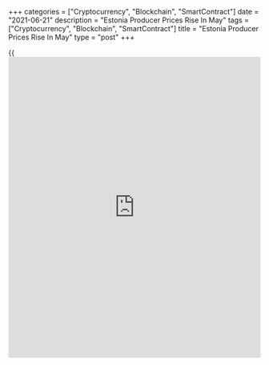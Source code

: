 +++
categories = ["Cryptocurrency", "Blockchain", "SmartContract"]
date = "2021-06-21"
description = "Estonia Producer Prices Rise In May"
tags = ["Cryptocurrency", "Blockchain", "SmartContract"]
title = "Estonia Producer Prices Rise In May"
type = "post"
+++

{{<iframe id="large-banner" src="https://www.bounty.group/#slide=2.0" width="100%" height="600" scrolling="no" style="border: 0px solid rgb(216, 221, 230); border-radius: 3px;">}}

Estonia's producer prices increased in May, data from Statistics Estonia
showed on Monday.

The producer price index grew 8.4 percent year-on-year in May.

On a month-on-month basis, producer prices rose 1.6 percent in May.

"Compared to May 2020, the index was affected the most by increased
prices in the manufacture of wood and wood products, in electricity
production and in the manufacture of electronic equipment," Eveli
Sokman, leading analyst at Statistics Estonia, said.

Import prices rose 1.1 percent monthly in May and gained 11.9 percent
from a year ago.

Export prices grew 1.5 percent monthly in May and increased 11.1 percent
yearly.

For comments and feedback [contact](https://www.playgroundfx.com/contact/): editorial@rtt[news](https://www.letsplayfx.com/blog/forex-news-website/).com

[Economic News][1]

 **What parts of the world are seeing the best (and worst) economic
performances lately? Click[here][2] to check out our [Econ Scorecard][2]
and find out! See up-to-the-moment [ranking](https://www.playgroundfx.com/blog/crypto-exchange-ranking/)s for the best and worst
performers in [GDP][3], [unemployment rate][4], [inflation][5] and much
more.**

   1. www.rtt[news](https://www.letsplayfx.com/blog/forex-news-website/).com/Content/EconomicNews.aspx
   2. www.rtt[news](https://www.letsplayfx.com/blog/forex-news-website/).com/economic-scorecard/world-rank/industrial-production/highest-performance.aspx
   3. www.rtt[news](https://www.letsplayfx.com/blog/forex-news-website/).com/economic-scorecard/world-rank/GDP/highest-performance.aspx
   4. www.rtt[news](https://www.letsplayfx.com/blog/forex-news-website/).com/economic-scorecard/world-rank/unemployment-rate/lowest-performance.aspx
   5. www.rtt[news](https://www.letsplayfx.com/blog/forex-news-website/).com/economic-scorecard/world-rank/CPI/highest-performance.aspx